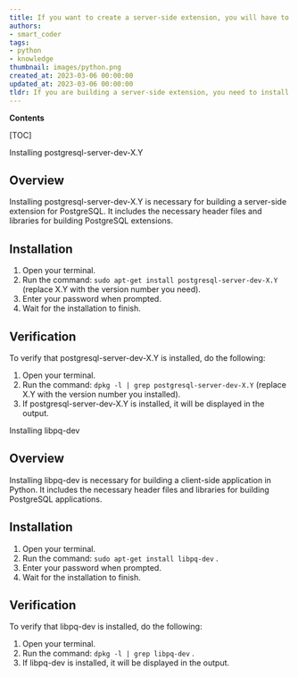```yaml
---
title: If you want to create a server-side extension, you will have to install postgresql-server-dev-x.y. alternatively, if you are developing a client-side application, libpq-dev needs to be installed
authors:
- smart_coder
tags:
- python
- knowledge
thumbnail: images/python.png
created_at: 2023-03-06 00:00:00
updated_at: 2023-03-06 00:00:00
tldr: If you are building a server-side extension, you need to install postgresql-server-dev-X.Y, and if you are building a client-side application in Python, you need to install libpq-dev.
---
```


**Contents**

[TOC]

Installing postgresql-server-dev-X.Y

## Overview

Installing postgresql-server-dev-X.Y is necessary for building a server-side extension for PostgreSQL. It includes the necessary header files and libraries for building PostgreSQL extensions.

## Installation

1. Open your terminal.
2. Run the command: `sudo apt-get install postgresql-server-dev-X.Y` (replace X.Y with the version number you need).
3. Enter your password when prompted.
4. Wait for the installation to finish.

## Verification

To verify that postgresql-server-dev-X.Y is installed, do the following:

1. Open your terminal.
2. Run the command: `dpkg -l | grep postgresql-server-dev-X.Y` (replace X.Y with the version number you installed).
3. If postgresql-server-dev-X.Y is installed, it will be displayed in the output.

Installing libpq-dev

## Overview

Installing libpq-dev is necessary for building a client-side application in Python. It includes the necessary header files and libraries for building PostgreSQL applications.

## Installation

1. Open your terminal.
2. Run the command: `sudo apt-get install libpq-dev` .
3. Enter your password when prompted.
4. Wait for the installation to finish.

## Verification

To verify that libpq-dev is installed, do the following:

1. Open your terminal.
2. Run the command: `dpkg -l | grep libpq-dev` .
3. If libpq-dev is installed, it will be displayed in the output.
